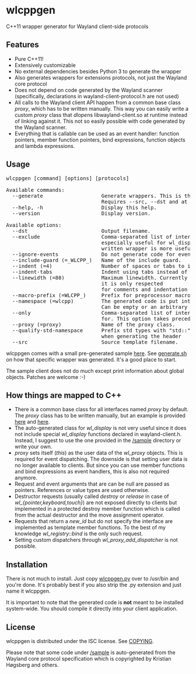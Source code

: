 wlcppgen
========
C++11 wrapper generator for Wayland client-side protocols


Features
--------
* Pure C++11!
* Extensively customizable
* No external dependencies besides Python 3 to generate the wrapper
* Also generates wrappers for extensions protocols, not just the Wayland core protocol
* Does not depend on code generated by the Wayland scanner (specifically, declarations in wayland-client-protocol.h are not used)
* All calls to the Wayland client API happen from a common base class *proxy*, which has to be written manually. This way you can easily write a custom *proxy* class that *dlopen*s libwayland-client.so at runtime instead of linking against it. This not so easily possible with code generated by the Wayland scanner.
* Everything that is callable can be used as an event handler: function pointers, member function pointers, bind expressions, function objects and lambda expressions.


Usage
-----
<pre>
wlcppgen [command] [options] [protocols]

Available commands:
  --generate                   Generate wrappers. This is the default command.
                               Requires --src, --dst and at least one protocol.
  --help, -h                   Display this help.
  --version                    Display version.

Available options:
  --dst                        Output filename.
  --exclude                    Comma-separated list of interfaces to exclude. This is
                               especially useful for wl_display, because a manually
                               written wrapper is more useful.
  --ignore-events              Do not generate code for events.
  --include-guard (=_WLCPP_)   Name of the include guard.
  --indent (=4)                Number of spaces or tabs to indent.
  --indent-tabs                Indent using tabs instead of spaces.
  --linewidth (=80)            Maximum linewidth. Currently not very useful, because
                               it is only respected
                               for comments and indentation is not taken into account.
  --macro-prefix (=WLCPP_)     Prefix for preprocessor macros (default: "WLCPP_").
  --namespace (=wlcpp)         The generated code is put into the specified namespace.
                               Can be empty or an arbitrary namespace (e.g. foo::bar).
  --only                       Comma-separated list of interfaces to generate wrappers
                               for. This option takes precedence over --exclude.
  --proxy (=proxy)             Name of the proxy class.
  --qualify-std-namespace      Prefix std types with "std::". Should be specified
                               when generating the header
  --src                        Source template filename.
</pre>

wlcppgen comes with a small pre-generated sample [here](https://github.com/dennishamester/wlcppgen/tree/master/sample). See [generate.sh](https://github.com/dennishamester/wlcppgen/blob/master/sample/generate.sh) on how that specific wrapper was generated. It's a good place to start.

The sample client does not do much except print information about global objects. Patches are welcome :-)


How things are mapped to C++
----------------------------

* There is a common base class for all interfaces named *proxy* by default. The *proxy* class has to be written manually, but an example is provided [here](https://github.com/dennishamester/wlcppgen/blob/master/sample/proxy.hpp) and [here](https://github.com/dennishamester/wlcppgen/blob/master/sample/proxy.cpp).
* The auto-generated class for *wl_display* is not very useful since it does not include special *wl_display* functions declared in wayland-client.h. Instead, I suggest to use the one provided in the [/sample](https://github.com/dennishamester/wlcppgen/tree/master/sample) directory or write your own.
* *proxy* sets itself (*this*) as the user data of the *wl_proxy* objects. This is required for event dispatching. The downside is that setting user data is no longer available to clients. But since you can use member functions and bind expressions as event handlers, this is also not required anymore.
* Request and event arguments that are can be null are passed as pointers. References or value types are used otherwise.
* Destructor requests (usually called *destroy* or *release* in case of *wl_{pointer,keyboard,touch}*) are not exposed directly to clients but implemented in a protected destroy member function which is called from the actual destructor and the move assignment operator.
* Requests that return a *new_id* but do not specify the interface are implemented as template member functions. To the best of my knowledge *wl_registry::bind* is the only such request.
* Setting custom dispatchers through *wl_proxy_add_dispatcher* is not possible.


Installation
------------
There is not much to install. Just copy [wlcppgen.py](https://github.com/dennishamester/wlcppgen/blob/master/wlcppgen.py) over to /usr/bin and you're done. It's probably best if you also strip the .py extension and just name it wlcppgen.

It is important to note that the generated code is **not** meant to be installed system-wide. You should compile it directly into your client application.


License
-------
wlcppgen is distributed under the ISC license. See [COPYING](https://github.com/dennishamester/wlcppgen/blob/master/COPYING).

Please note that some code under [/sample](https://github.com/dennishamester/wlcppgen/tree/master/sample) is auto-generated from the Wayland core protocol specification which is copyrighted by Kristian Høgsberg and others.

